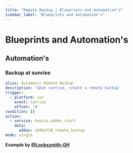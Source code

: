 ```yaml
---
title: "Remote Backup | Blueprints and Automation's"
sidebar_label: "Blueprints and Automation's"
---
```


# Blueprints and Automation's

<!-- ## Blueprints -->

## Automation's

### Backup at sunrise

```yaml
alias: Automatic Remote Backup
description: 'Upon sunrise, create a remote backup'
trigger:
  - platform: sun
    event: sunrise
    offset: '0'
condition: []
action:
  - service: hassio.addon_start
    data:
      addon: 3490a758_remote_backup
mode: single
```

**Example by [@Lockszmith-GH](https://github.com/Lockszmith-GH)**